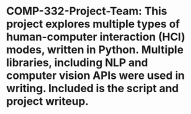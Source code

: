 # COMP-332-Project-Team: This project explores multiple types of human-computer interaction (HCI) modes, written in Python. Multiple libraries, including NLP and computer vision APIs were used in writing. Included is the script and project writeup. 
